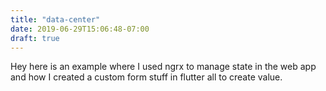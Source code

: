 ```yaml
---
title: "data-center"
date: 2019-06-29T15:06:48-07:00
draft: true
---
```


Hey here is an example where I used ngrx to manage state in the web app and how I created a custom form stuff in flutter all to create value.
